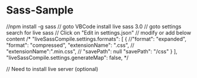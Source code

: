 # Sass-Sample
//npm install -g sass
// goto VBCode install live sass 3.0
// goto settings search for live sass
// Click on "Edit in settings.json"
// modify or add below content
/*
    "liveSassCompile.settings.formats": [
        {
            //"format": "expanded",
            "format": "compressed",
            "extensionName": ".css",
            // "extensionName":".min.css",
            // "savePath": null
            "savePath": "/css"
        }
    ],
    "liveSassCompile.settings.generateMap": false,
*/

// Need to install live server (optional)
